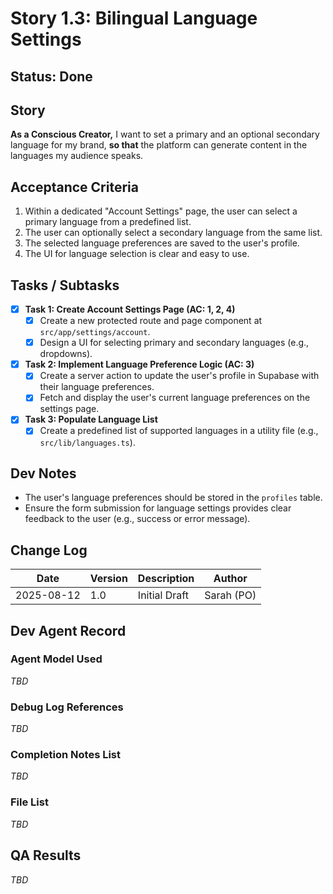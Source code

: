 # Story 1.3: Bilingual Language Settings

## Status: Done

## Story
**As a Conscious Creator,** I want to set a primary and an optional secondary language for my brand, **so that** the platform can generate content in the languages my audience speaks.

## Acceptance Criteria
1.  Within a dedicated "Account Settings" page, the user can select a primary language from a predefined list.
2.  The user can optionally select a secondary language from the same list.
3.  The selected language preferences are saved to the user's profile.
4.  The UI for language selection is clear and easy to use.

## Tasks / Subtasks
- [x] **Task 1: Create Account Settings Page (AC: 1, 2, 4)**
    - [x] Create a new protected route and page component at `src/app/settings/account`.
    - [x] Design a UI for selecting primary and secondary languages (e.g., dropdowns).
- [x] **Task 2: Implement Language Preference Logic (AC: 3)**
    - [x] Create a server action to update the user's profile in Supabase with their language preferences.
    - [x] Fetch and display the user's current language preferences on the settings page.
- [x] **Task 3: Populate Language List**
    - [x] Create a predefined list of supported languages in a utility file (e.g., `src/lib/languages.ts`).

## Dev Notes
*   The user's language preferences should be stored in the `profiles` table.
*   Ensure the form submission for language settings provides clear feedback to the user (e.g., success or error message).

## Change Log
| Date | Version | Description | Author |
| --- | --- | --- | --- |
| 2025-08-12 | 1.0 | Initial Draft | Sarah (PO) |

## Dev Agent Record
### Agent Model Used
_TBD_

### Debug Log References
_TBD_

### Completion Notes List
_TBD_

### File List
_TBD_

## QA Results
_TBD_
